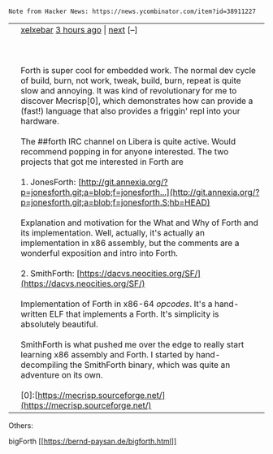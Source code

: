 																																																																																																						Note from Hacker News: https://news.ycombinator.com/item?id=38911227

|   |   |
|---|---|
|[<br><br>](https://news.ycombinator.com/vote?id=38912942&how=up&auth=8874b9fb18d3d77fc5d0f9394af15b423a6b4536&goto=item%3Fid%3D38911227#38912942)[<br><br>](https://news.ycombinator.com/vote?id=38912942&how=down&auth=8874b9fb18d3d77fc5d0f9394af15b423a6b4536&goto=item%3Fid%3D38911227#38912942)|[xelxebar](https://news.ycombinator.com/user?id=xelxebar) [3 hours ago](https://news.ycombinator.com/item?id=38912942) \| [next](https://news.ycombinator.com/item?id=38911227#38912214) [–]<br><br>  <br><br>Forth is super cool for embedded work. The normal dev cycle of build, burn, not work, tweak, build, burn, repeat is quite slow and annoying. It was kind of revolutionary for me to discover Mecrisp[0], which demonstrates how can provide a (fast!) language that also provides a friggin' repl into your hardware.<br><br>The ##forth IRC channel on Libera is quite active. Would recommend popping in for anyone interested. The two projects that got me interested in Forth are<br><br>1. JonesForth: [http://git.annexia.org/?p=jonesforth.git;a=blob;f=jonesforth...](http://git.annexia.org/?p=jonesforth.git;a=blob;f=jonesforth.S;hb=HEAD)<br><br>Explanation and motivation for the What and Why of Forth and its implementation. Well, actually, it's actually an implementation in x86 assembly, but the comments are a wonderful exposition and intro into Forth.<br><br>2. SmithForth: [https://dacvs.neocities.org/SF/](https://dacvs.neocities.org/SF/)<br><br>Implementation of Forth in x86-64 _opcodes_. It's a hand-written ELF that implements a Forth. It's simplicity is absolutely beautiful.<br><br>SmithForth is what pushed me over the edge to really start learning x86 assembly and Forth. I started by hand-decompiling the SmithForth binary, which was quite an adventure on its own.<br><br>[0]:[https://mecrisp.sourceforge.net/](https://mecrisp.sourceforge.net/)|

Others:

bigForth [[https://bernd-paysan.de/bigforth.html]]